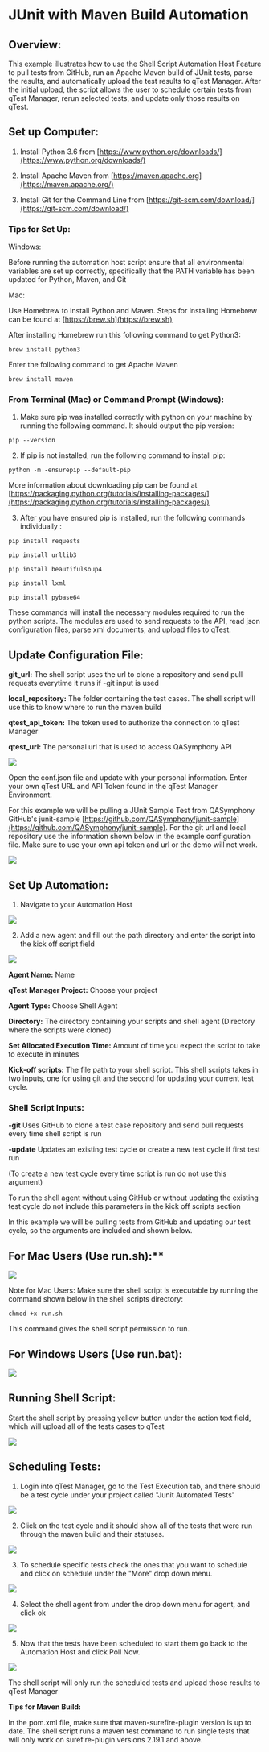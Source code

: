 # JUnit with Maven Build Automation

## Overview:

This example illustrates how to use the Shell Script Automation Host Feature to pull tests from GitHub, run an Apache Maven build of JUnit tests, parse the results, and automatically upload the test results to qTest Manager. After the initial upload, the script allows the user to schedule certain tests from qTest Manager, rerun selected tests, and update only those results on qTest.

## Set up Computer:

1) Install Python 3.6 from [https://www.python.org/downloads/](https://www.python.org/downloads/)

2) Install Apache Maven from [https://maven.apache.org](https://maven.apache.org/)

3) Install Git for the Command Line from [https://git-scm.com/download/](https://git-scm.com/download/)

### Tips for Set Up:

Windows:

Before running the automation host script ensure that all environmental variables are set up correctly, specifically that the PATH variable has been updated for Python, Maven, and Git

Mac:

Use Homebrew to install Python and Maven. Steps for installing Homebrew can be found at [https://brew.sh](https://brew.sh)

After installing Homebrew run this following command to get Python3:

`brew install python3`

Enter the following command to get Apache Maven

`brew install maven`

### From Terminal (Mac) or Command Prompt (Windows):

1. Make sure pip was installed correctly with python on your machine by running the following command. It should output the pip version:

 `pip --version`

2. If pip is not installed, run the following command to install pip:

 `python -m -ensurepip --default-pip`

More information about downloading pip can be found at [https://packaging.python.org/tutorials/installing-packages/](https://packaging.python.org/tutorials/installing-packages/)

3. After you have ensured pip is installed, run the following commands individually :

`pip install requests`

`pip install urllib3`

`pip install beautifulsoup4`

`pip install lxml`

`pip install pybase64`

These commands will install the necessary modules required to run the python scripts. The modules are used to send requests to the API, read json configuration files, parse xml documents, and upload files to qTest.


## Update Configuration File:

**git\_url:** The shell script uses the url to clone a repository and send pull requests everytime it runs if -git input is used

**local\_repository:** The folder containing the test cases. The shell script will use this to know where to run the maven build

**qtest\_api\_token:** The token used to authorize the connection to qTest Manager

**qtest\_url:** The personal url that is used to access QASymphony API

![](../images/conf.png)

Open the conf.json file and update with your personal information. Enter your own qTest URL and API Token found in the qTest Manager Environment.

For this example we will be pulling a JUnit Sample Test from QASymphony GitHub&#39;s junit-sample [https://github.com/QASymphony/junit-sample](https://github.com/QASymphony/junit-sample). For the git url and local repository use the information shown below in the example configuration file. Make sure to use your own api token and url or the demo will not work.

![](../images/junitconf.png)

## Set Up Automation:

1. Navigate to your Automation Host

 ![](../images/autohost.png)

2.    Add a new agent and fill out the path directory and enter the script into the kick off script field

![](../images/add.png)
 
**Agent Name:** Name

**qTest Manager Project:** Choose your project

**Agent Type:** Choose Shell Agent

**Directory:** The directory containing your scripts and shell agent (Directory where the scripts were cloned)

**Set Allocated Execution Time:** Amount of time you expect the script to take to execute in minutes

**Kick-off scripts:** The file path to your shell script. This shell scripts takes in two inputs, one for using git and the second for updating your current test cycle.

### Shell Script Inputs:

**-git**    Uses GitHub to clone a test case repository and send pull requests every time shell script is run

**-update** Updates an existing test cycle or create a new test cycle if first test run

(To create a new test cycle every time script is run do not use this argument)

To run the shell agent without using GitHub or without updating the existing test cycle do not include this parameters in the kick off scripts section



In this example we will be pulling tests from GitHub and updating our test cycle, so the arguments are included and shown below.



## For Mac Users (Use run.sh):**

 ![](../images/junitmachost.png)

Note for Mac Users: Make sure the shell script is executable by running the command shown below in the shell scripts directory:

`chmod +x run.sh`

This command gives the shell script permission to run.


## For Windows Users (Use run.bat):

![](../images/junitwindowshost.png)
 
## Running Shell Script:

Start the shell script by pressing yellow button under the action text field, which will upload all of the tests cases to qTest

![](../images/runjunit.png)
 
## Scheduling Tests:

1.  Login into qTest Manager, go to the Test Execution tab, and there should be a test cycle under your project called &quot;Junit Automated Tests&quot;

 ![](../images/junitcycle.png)

2. Click on the test cycle and it should show all of the tests that were run through the maven build and their statuses.

![](../images/junittests.png)
 
3. To schedule specific tests check the ones that you want to schedule and click on schedule under the &quot;More&quot; drop down menu.

![](../images/schedulejunit.png)
 

4. Select the shell agent from under the drop down menu for agent, and click ok

 ![](../images/junitchoosehost.png)

5. Now that the tests have been scheduled to start them go back to the Automation Host and click Poll Now.

![](../images/pollnow.png)
 
The shell script will only run the scheduled tests and upload those results to qTest Manager

**Tips for Maven Build:**

In the pom.xml file, make sure that maven-surefire-plugin version is up to date. The shell script runs a maven test command to run single tests that will only work on surefire-plugin versions 2.19.1 and above.